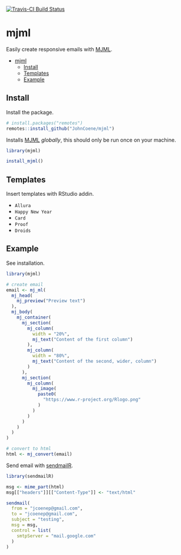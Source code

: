 [![Travis-CI Build Status](https://travis-ci.org/JohnCoene/mjml.svg?branch=master)](https://travis-ci.org/JohnCoene/mjml)

# mjml

Easily create responsive emails with [MJML](https://mjml.io/).

- [mjml](#mjml)
	- [Install](#install)
	- [Templates](#templates)
	- [Example](#example)

## Install

Install the package.

``` r
# install.packages("remotes")
remotes::install_github("JohnCoene/mjml")
```

Installs [MJML](https://mjml.io/) _globally_, this should only be run once on your machine.

```r
library(mjml)

install_mjml()
```

## Templates

Insert templates with RStudio addin.

* `Allura`
* `Happy New Year`
* `Card`
* `Proof`
* `Droids`

## Example

See installation.

```r
library(mjml)

# create email
email <- mj_ml(
  mj_head(
    mj_preview("Preview text")
  ),
  mj_body(
    mj_container(
      mj_section(
        mj_column(
          width = "20%",
          mj_text("Content of the first column")
        ),
        mj_column(
          width = "80%",
          mj_text("Content of the second, wider, column")
        )
      ),
      mj_section(
        mj_column(
          mj_image(
            paste0(
              "https://www.r-project.org/Rlogo.png"
            )
          )
        )
      )
    )
  )
)

# convert to html
html <- mj_convert(email)
```

Send email with [sendmailR](https://CRAN.R-project.org/package=sendmailR).

```r
library(sendmailR)

msg <- mime_part(html)
msg[["headers"]][["Content-Type"]] <- "text/html"

sendmail(
  from = "jcoenep@gmail.com",
  to = "jcoenep@gmail.com",
  subject = "testing", 
  msg = msg,
  control = list(
    smtpServer = "mail.google.com"
  )
)
```
